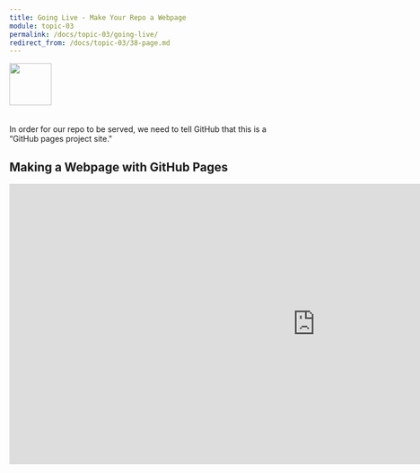 ```yaml
---
title: Going Live - Make Your Repo a Webpage
module: topic-03
permalink: /docs/topic-03/going-live/
redirect_from: /docs/topic-03/38-page.md
---
```


<img src="./../../../img/arrow-divider.svg" style="width: 75px; border: none; margin: 0px 0 20px 0" />

In order for our repo to be served, we need to tell GitHub that this is a “GitHub pages project site."

## Making a Webpage with GitHub Pages

<iframe src="https://h5p.org/h5p/embed/181856" width="1090" height="500" frameborder="0" allowfullscreen="allowfullscreen"></iframe><script src="https://h5p.org/sites/all/modules/h5p/library/js/h5p-resizer.js" charset="UTF-8"></script>
